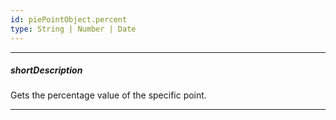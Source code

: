 ```yaml
---
id: piePointObject.percent
type: String | Number | Date
---
```

---
##### shortDescription
Gets the percentage value of the specific point.

---
